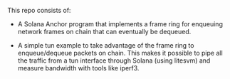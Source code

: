 This repo consists of:

- A Solana Anchor program that implements a frame ring for enqueuing network
frames on chain that can eventually be dequeued.

- A simple tun example to take advantage of the frame ring to enqueue/dequeue packets on chain.
This makes it possible to pipe all the traffic from a tun interface through Solana (using litesvm) and measure bandwidth with tools like iperf3.

